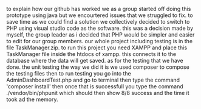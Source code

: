 to explain how our github has worked we as a group started off doing this prototype using java but we encourtered issues that we struggled to fix. to save time as we could find a solution we collectively decided to switch to PHP using visual studio code as the software. this was a decision made by myself, the group leader as i decided that PHP would be simpler and easier to edit for our group members. 
our whole project including testing is in the file TaskManager.zip.
to run this project you need XAMPP and place this TaskManager file inside the htdocs of xampp. this connects it to the database where the data will get saved.
as for the testing that we have done. the unit testing the way we did it is we used composer to compose the testing files then to run testing you go into the AdminDashboardTest.php and go to terminal then type the command 'composer install' then once that is successfull you type the command ./vendor/bin/phpunit which should then show 8/8 success and the time it took ad the memory.
